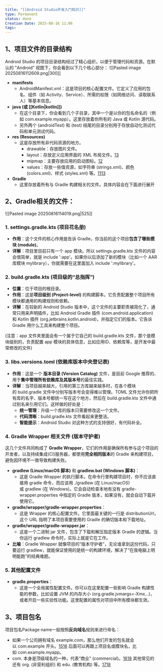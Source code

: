 ```yaml
---
title: "[[Android Studio开发入门知识]]"
type: Permanent
status: done
Creation Date: 2025-08-16 11:06
tags:
---
```

## 1、项目文件的目录结构
Android Studio 的项目目录结构经过了精心组织，以便于管理代码和资源。在默认的 "Android" 视图下，你会看到以下几个核心部分：
![[Pasted image 20250816112609.png|300]]
- **manifests**   
    - AndroidManifest.xml：这是项目的核心配置文件。它定义了应用的包名、组件（如 Activity、Service）、所需的权限（如网络访问、读取联系人）等基本信息。
- **java (或 [[Kotlin|kotlin]])**
    - 在这个目录下，你会看到几个子目录，其中一个是以你的包名命名的（例如 com.example.myapp）。这里存放着你所有的 Java 或 Kotlin 源代码。
    - 另外两个 (androidTest) 和 (test) 结尾的目录分别用于存放自动化测试代码和单元测试代码。
- **res (Resources)**
    - 这是存放所有非代码资源的地方。
        - drawable：存放图片文件。
        - layout：存放定义应用界面的 XML 布局文件。[13](https://www.google.com/url?sa=E&q=https%3A%2F%2Fvertexaisearch.cloud.google.com%2Fgrounding-api-redirect%2FAUZIYQF_MFItmgX_K6LUDw6Xx6Fw2jZBGKx_Aw9hMaW2qA735mrQDZWVtjT8LjnJ6HtTlxiintfKB79LCw63E1nKPhqEK1skYxcQ097lLkwJPxAYeQZpQnKh9Pfzm-ZQIlDJ7P6d7gQ9bakJFdHQaX1EGbIqoL85ALuO8RhYUQ%3D%3D)
        - mipmap：主要存放应用的启动图标。[12](https://www.google.com/url?sa=E&q=https%3A%2F%2Fvertexaisearch.cloud.google.com%2Fgrounding-api-redirect%2FAUZIYQHKqYSlejzH_Sk5OjtvfvMNPeS0voT-JtgwcJ9i58Zg5Wlc61gk8fVAn1LBnhvxLueuQqGZgU03YeeiIDaFjb5T3sOVgJAOAMblY8Hc-LLHLoa6IHh3ZXAcp6AAMADdHrPCvkog63GWpj22QO95QZUtaPN9UWiVO5CcdI8lsu09JsZePERX2JJ8gIQDO_rT0SEBMUDZzFr23z0YN2dw) 
        - values：存放一些值资源，如字符串 (strings.xml)、颜色 (colors.xml)、样式 (styles.xml) 等。[11](https://www.google.com/url?sa=E&q=https%3A%2F%2Fvertexaisearch.cloud.google.com%2Fgrounding-api-redirect%2FAUZIYQHmy6arKD_BLi2F0TIiVj_EyXqOL-UWPlZ6VK3mD6ddZOnVUHArusIxd-JpQNL87o8xIydUye0OdYelsP3tDL634bJ-uVpn7IT9cX8htx3WmFIA28NvoYkVQbhs550M9M872ciqT1R62mQs6ZXhFMO4wiN9NI-7tfjMHsg%3D)[13](https://www.google.com/url?sa=E&q=https%3A%2F%2Fvertexaisearch.cloud.google.com%2Fgrounding-api-redirect%2FAUZIYQF_MFItmgX_K6LUDw6Xx6Fw2jZBGKx_Aw9hMaW2qA735mrQDZWVtjT8LjnJ6HtTlxiintfKB79LCw63E1nKPhqEK1skYxcQ097lLkwJPxAYeQZpQnKh9Pfzm-ZQIlDJ7P6d7gQ9bakJFdHQaX1EGbIqoL85ALuO8RhYUQ%3D%3D) 
- **Gradle**
    - 这里存放着所有与 Gradle 构建相关的文件。具体内容会在下面进行展开

## 2、Gradle相关的文件：
![[Pasted image 20250816114019.png|525]]
### 1. settings.gradle.kts (项目花名册)
- **作用**：这个文件的核心作用是告诉 Gradle，你当前的这个项目**包含了哪些模块 (module)**。
- **详解**：项目里目前只有一个 app 模块。所以 settings.gradle.kts 文件的内容会很简单，就是 include ':app'。如果你以后添加了新的模块（比如一个 AAR 库模块 mylibrary），你就需要在这里面加入 include ':mylibrary'。
    
### 2. build.gradle.kts (项目级的“总指挥”)
- **位置**：位于项目的根目录。
- **作用**：这是**项目级别 (Project-level)** 的构建脚本。它负责配置整个项目所有模块都通用的构建规则和依赖。
- **详解**：在较新的 Android Studio 版本中，这个文件的主要职责被简化了，通常只用来声明插件，比如 Android Gradle 插件 (com.android.application) 和 Kotlin 插件 (org.jetbrains.kotlin.android)，并指定它们的版本。它告诉 Gradle 用什么工具来构建整个项目。

(注意：app 文件夹里面会有一个属于它自己的 build.gradle.kts 文件，那个是模块级别的，负责配置 app 模块的具体信息，比如应用ID、依赖库等，是开发中最常修改的文件)

### 3. libs.versions.toml (依赖库版本中央登记表)
- **作用**：这是一个 **版本目录 (Version Catalog)** 文件，是目前 Google 推荐的、用于**集中管理所有依赖库及其版本号**的最佳实践。
- **详解**：当项目越来越大，引用的第三方库越来越多时，在各个模块的 build.gradle 文件中分别写版本号会变得难以管理。TOML 文件允许你把所有库的名字、版本号都统一写在这个地方，然后在 build.gradle.kts 文件中通过别名来引用它们。这样做的好处是：
    - **统一管理**：升级一个库的版本只需要修改这一个文件。
    - **代码清晰**：build.gradle.kts 文件看起来更整洁。
    - **智能提示**：Android Studio 对这种方式的支持很好，有代码补全。    

### 4. Gradle Wrapper 相关文件 (版本守护者)
这几个文件共同构成了 **Gradle Wrapper**，它们的作用是确保所有参与这个项目的开发者，以及持续集成(CI)服务器，都使用**完全相同版本**的 Gradle 来构建项目，避免因环境不一致导致构建失败。
- **gradlew (Linux/macOS 脚本)** 和 **gradlew.bat (Windows 脚本)**：
    - 这是 Gradle Wrapper 的执行脚本。在命令行里构建项目时，你不应该直接用 gradle 命令，而应该用 ./gradlew (在 Linux/macOS) 或 gradlew (在 Windows)。它会自动检查本地有没有 gradle-wrapper.properties 中指定的 Gradle 版本，如果没有，就会自动下载并使用它。
- **gradle/wrapper/gradle-wrapper.properties**：
    - 这是 Wrapper 的核心配置文件。它里面最关键的一行是 distributionUrl，这个 URL 指明了本项目需要使用的 Gradle 的确切版本和下载地址。
- **gradle/wrapper/gradle-wrapper.jar**：
    - 这是一个二进制 jar 文件，包含了下载和解压指定版本 Gradle 的逻辑。当你运行 gradlew 命令时，实际上就是它在工作。
- **比喻**：Gradle Wrapper 就像项目的“版本守护者”，无论谁拿到这份代码，只要运行 gradlew，就能保证使用的是统一的构建环境，解决了“在我电脑上明明能跑”的经典难题。
    

### 5. 其他配置文件
- **gradle.properties**：
    - 这是一个全局属性配置文件。你可以在这里配置一些影响 Gradle 构建性能的参数，比如设置 JVM 的内存大小 (org.gradle.jvmargs=-Xmx...)，或者开启一些实验性功能。这里配置的属性对项目中所有模块都生效。
        
## 3、项目包名
项目包名Package name一般按照**反向域名**规则来进行命名：
- 如果一个公司拥有域名 example.com，那么他们开发的包名就会以 com.example 开头。[15](https://www.google.com/url?sa=E&q=https%3A%2F%2Fvertexaisearch.cloud.google.com%2Fgrounding-api-redirect%2FAUZIYQETZmom-p8ADbyQ-5y8UYcR2hFBbhp6Ev1dwzK20M0FfXVC28CXsYbL-Rcjr4XmV8ROWzDLhOxKN46qRHWzFJAkTk_RD7zwhRczdRkNKDNdFD3obreLOaF8z3pi0PRVuK55TumpmvG96qDDqx1QSDgObh7Dc_GWhl8DmlZDk3Bk)[16](https://www.google.com/url?sa=E&q=https%3A%2F%2Fvertexaisearch.cloud.google.com%2Fgrounding-api-redirect%2FAUZIYQEHs8ierdbZmCvC2ZinbpfJLQbvdpyVbS-rY25yNu5hwiNn_KnMUwDZ6HAdJeH2M6zbgFb5l8ubTzEvs-PHUfUTttoss7bzWjfsr59XNcgBAX3bZXPEqueFoTlgdRBmVqhMdj-SnOD4TaP87r1Zj5Go-HWwFzOue7Ow9u711o2tjy4sqJ841FHSL2WCRE7Lbk3imfkf5PNI5Np5TXceH75F)  后面可以再跟上项目名或模块名，比如 com.example.myapp。
- com. 本身是顶级域名的一种，代表“商业” (commercial)。[16](https://www.google.com/url?sa=E&q=https%3A%2F%2Fvertexaisearch.cloud.google.com%2Fgrounding-api-redirect%2FAUZIYQEHs8ierdbZmCvC2ZinbpfJLQbvdpyVbS-rY25yNu5hwiNn_KnMUwDZ6HAdJeH2M6zbgFb5l8ubTzEvs-PHUfUTttoss7bzWjfsr59XNcgBAX3bZXPEqueFoTlgdRBmVqhMdj-SnOD4TaP87r1Zj5Go-HWwFzOue7Ow9u711o2tjy4sqJ841FHSL2WCRE7Lbk3imfkf5PNI5Np5TXceH75F)[18](https://www.google.com/url?sa=E&q=https%3A%2F%2Fvertexaisearch.cloud.google.com%2Fgrounding-api-redirect%2FAUZIYQH3w6rq6OPjTl_GwOOKR_0Lf0waXjNqGIB7zL3_xGGmnReLE3rWcLvtb1OdOdVNQEGGgY_-vKqBdMwMs_GymcRosADlVlkNbUBVe-H4OA_E36iEQ4H4KkuPhyyYGvW3wdLanVybVQjtU-up93huej5x52NiT7QU) 其他常见的还有 org. (非营利组织) 和 edu. (教育机构) 等。[17](https://www.google.com/url?sa=E&q=https%3A%2F%2Fvertexaisearch.cloud.google.com%2Fgrounding-api-redirect%2FAUZIYQFQ5NH-dziaQTiuH49_lC_9uLFFW7M_Iuqe5ghKN0X4fEx_7VueMooXF1GJZElsTykNqPq00mVW6wOOz3f-kN-S2Ee1TEZmAO4kNEwfEMjHm2x5ExcN2RDXFJhiM95NuYUVeEvY6nIKt866eHJEmHqddYgu4Rf_q6Mm-FJonb0CDXOYKa-5ZiK8wTs4G7F1yKfD)[18](https://www.google.com/url?sa=E&q=https%3A%2F%2Fvertexaisearch.cloud.google.com%2Fgrounding-api-redirect%2FAUZIYQH3w6rq6OPjTl_GwOOKR_0Lf0waXjNqGIB7zL3_xGGmnReLE3rWcLvtb1OdOdVNQEGGgY_-vKqBdMwMs_GymcRosADlVlkNbUBVe-H4OA_E36iEQ4H4KkuPhyyYGvW3wdLanVybVQjtU-up93huej5x52NiT7QU) 
